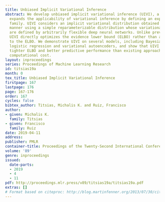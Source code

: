 ```yaml
---
title: Unbiased Implicit Variational Inference
abstract: We develop unbiased implicit variational inference (UIVI), a method that
  expands the applicability of variational inference by defining an expressive variational
  family. UIVI considers an implicit variational distribution obtained in a hierarchical
  manner using a simple reparameterizable distribution whose variational parameters
  are defined by arbitrarily flexible deep neural networks. Unlike previous works,
  UIVI directly optimizes the evidence lower bound (ELBO) rather than an approximation
  to the ELBO. We demonstrate UIVI on several models, including Bayesian multinomial
  logistic regression and variational autoencoders, and show that UIVI achieves both
  tighter ELBO and better predictive performance than existing approaches at a similar
  computational cost.
layout: inproceedings
series: Proceedings of Machine Learning Research
id: titsias19a
month: 0
tex_title: Unbiased Implicit Variational Inference
firstpage: 167
lastpage: 176
page: 167-176
order: 167
cycles: false
bibtex_author: Titsias, Michalis K. and Ruiz, Francisco
author:
- given: Michalis K.
  family: Titsias
- given: Francisco
  family: Ruiz
date: 2019-04-11
address: 
publisher: PMLR
container-title: Proceedings of the Twenty-Second International Conference on Artificial Intelligence and Statistics
volume: '89'
genre: inproceedings
issued:
  date-parts:
  - 2019
  - 4
  - 11
pdf: http://proceedings.mlr.press/v89/titsias19a/titsias19a.pdf
extras: []
# Format based on citeproc: http://blog.martinfenner.org/2013/07/30/citeproc-yaml-for-bibliographies/
---
```

